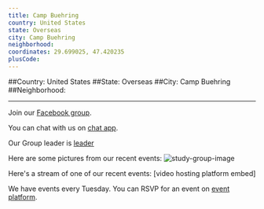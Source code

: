 ```yaml
---
title: Camp Buehring
country: United States
state: Overseas
city: Camp Buehring
neighborhood: 
coordinates: 29.699025, 47.420235
plusCode:
---
```


##Country: United States
##State: Overseas
##City: Camp Buehring
##Neighborhood: 
*****
Join our [Facebook group](https://www.facebook.com/groups/free.code.camp.buehring).

You can chat with us on [chat app]().

Our Group leader is [leader]()

Here are some pictures from our recent events:
![study-group-image]()

Here's a stream of one of our recent events:
[video hosting platform embed]

We have events every Tuesday. You can RSVP for an event on [event platform]().
